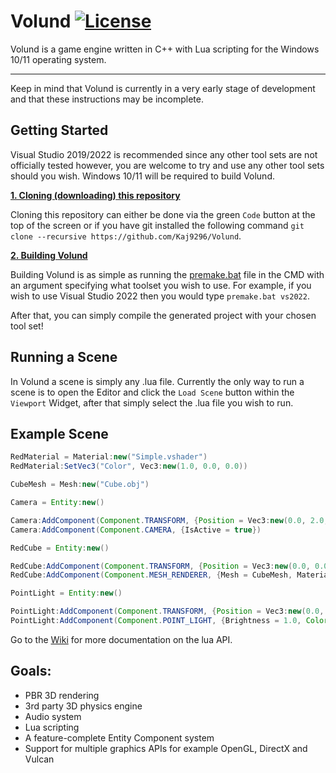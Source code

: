 # Volund [![License](https://img.shields.io/badge/licence-MIT-green)](https://github.com/Kaj9296/Volund/blob/main/LICENSE)


Volund is a game engine written in C++ with Lua scripting for the Windows 10/11 operating system.

***

Keep in mind that Volund is currently in a very early stage of development and that these instructions may be incomplete.

## Getting Started

Visual Studio 2019/2022 is recommended since any other tool sets are not officially tested however, you are welcome to try and use any other tool sets should you wish. Windows 10/11 will be required to build Volund.

<ins>**1. Cloning (downloading) this repository**</ins>

Cloning this repository can either be done via the green ```Code``` button at the top of the screen or if you have git installed the following command ```git clone --recursive https://github.com/Kaj9296/Volund```.

<ins>**2. Building Volund**</ins>

Building Volund is as simple as running the [premake.bat](https://github.com/Kaj9296/Volund-2/blob/main/premake.bat) file in the CMD with an argument specifying what toolset you wish to use. For example, if you wish to use Visual Studio 2022 then you would type ```premake.bat vs2022```.

After that, you can simply compile the generated project with your chosen tool set!

## Running a Scene

In Volund a scene is simply any .lua file. Currently the only way to run a scene is to open the Editor and click the ```Load Scene``` button within the ```Viewport``` Widget, after that simply select the .lua file you wish to run.

## Example Scene

```java
RedMaterial = Material:new("Simple.vshader")
RedMaterial:SetVec3("Color", Vec3:new(1.0, 0.0, 0.0))

CubeMesh = Mesh:new("Cube.obj")

Camera = Entity:new()

Camera:AddComponent(Component.TRANSFORM, {Position = Vec3:new(0.0, 2.0, 10.0)})
Camera:AddComponent(Component.CAMERA, {IsActive = true})

RedCube = Entity:new()

RedCube:AddComponent(Component.TRANSFORM, {Position = Vec3:new(0.0, 0.0, 0.0)})
RedCube:AddComponent(Component.MESH_RENDERER, {Mesh = CubeMesh, Material = RedMaterial})

PointLight = Entity:new()

PointLight:AddComponent(Component.TRANSFORM, {Position = Vec3:new(0.0, 5.0, 5.0)})
PointLight:AddComponent(Component.POINT_LIGHT, {Brightness = 1.0, Color = Vec3:new(1.0, 1.0, 1.0)})
```

Go to the [Wiki](https://github.com/Kaj9296/Volund/wiki) for more documentation on the lua API.

## Goals:

- PBR 3D rendering
- 3rd party 3D physics engine
- Audio system
- Lua scripting
- A feature-complete Entity Component system
- Support for multiple graphics APIs for example OpenGL, DirectX and Vulcan

